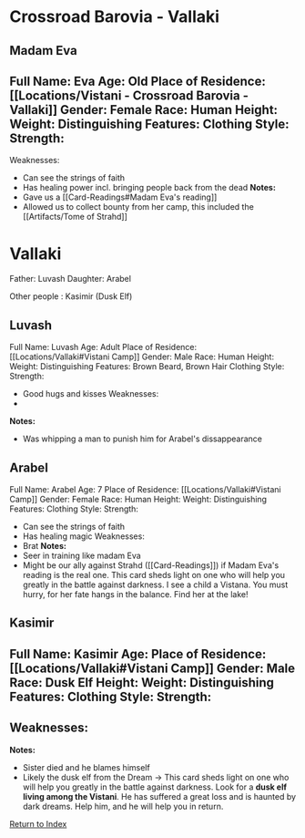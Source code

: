 # Crossroad Barovia - Vallaki

## Madam Eva
Full Name: Eva
Age: Old
Place of Residence: [[Locations/Vistani - Crossroad Barovia - Vallaki]]
Gender: Female
Race: Human
Height:
Weight:
Distinguishing Features:
Clothing Style:
Strength:
 - 
Weaknesses:
 - Can see the strings of faith
 - Has healing power incl. bringing people back from the dead
**Notes:**
- Gave us a [[Card-Readings#Madam Eva's reading]]
- Allowed us to collect bounty from her camp, this included the [[Artifacts/Tome of Strahd]]

# Vallaki
Father: Luvash
Daughter: Arabel

Other people : Kasimir (Dusk Elf) 

## Luvash
Full Name: Luvash
Age: Adult
Place of Residence: [[Locations/Vallaki#Vistani Camp]]
Gender: Male
Race: Human
Height:
Weight:
Distinguishing Features: Brown Beard, Brown Hair
Clothing Style: 
Strength:
 - Good hugs and kisses
Weaknesses:
 - 
**Notes:**
- Was whipping a man to punish him for Arabel's dissappearance

## Arabel
Full Name: Arabel
Age: 7
Place of Residence: [[Locations/Vallaki#Vistani Camp]]
Gender: Female
Race: Human
Height:
Weight:
Distinguishing Features:
Clothing Style:
Strength:
 - Can see the strings of faith
 - Has healing magic
Weaknesses:
 - Brat
**Notes:**
- Seer in training like madam Eva
- Might be our ally against Strahd ([[Card-Readings]]) if Madam Eva's reading is the real one.
  This card sheds light on one who will help you greatly in the battle against darkness.
  I see a child a Vistana. You must hurry, for her fate hangs in the balance. Find her at the lake! 

## Kasimir
Full Name: Kasimir
Age:
Place of Residence: [[Locations/Vallaki#Vistani Camp]]
Gender: Male
Race: Dusk Elf
Height:
Weight:
Distinguishing Features:
Clothing Style:
Strength:
 - 
Weaknesses:
 - 
**Notes:**
- Sister died and he blames himself
- Likely the dusk elf from the Dream 
  -> This card sheds light on one who will help you greatly in the battle against darkness. Look for a __dusk elf living among the Vistani__. He has suffered a great loss and is haunted by dark dreams. Help him, and he will help you in return.

[Return to Index](Index)